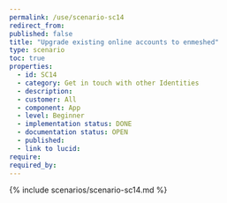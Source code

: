 ```yaml
---
permalink: /use/scenario-sc14
redirect_from: 
published: false
title: "Upgrade existing online accounts to enmeshed"
type: scenario
toc: true
properties:
  - id: SC14
  - category: Get in touch with other Identities
  - description:
  - customer: All
  - component: App
  - level: Beginner
  - implementation status: DONE
  - documentation status: OPEN
  - published:
  - link to lucid:
require:
required_by:
---
```


{% include scenarios/scenario-sc14.md %}
